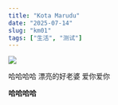 ```yaml
---
title: "Kota Marudu"
date: "2025-07-14"
slug: "km01"
tags: ["生活", "测试"]
---
```

![](https://prod-files-secure.s3.us-west-2.amazonaws.com/112d0858-5090-4d34-a606-b75eb8d65fd2/c7b45876-473c-4fb6-85d3-cb84a84bfc51/1000201235.jpg?X-Amz-Algorithm=AWS4-HMAC-SHA256&X-Amz-Content-Sha256=UNSIGNED-PAYLOAD&X-Amz-Credential=ASIAZI2LB46676RPZ5XT%2F20250724%2Fus-west-2%2Fs3%2Faws4_request&X-Amz-Date=20250724T174627Z&X-Amz-Expires=3600&X-Amz-Security-Token=IQoJb3JpZ2luX2VjEAkaCXVzLXdlc3QtMiJIMEYCIQD0tfZLPm50afNyNJ26OIa6LXmacg0HkDraueNTK6AFxgIhANs4AQaL3JE03gzCblH4p9nRSWN9e7WLcIcnYRjeW0rbKv8DCDEQABoMNjM3NDIzMTgzODA1IgxaYhYyYBqj8pSAwEsq3ANtxHk3EzgIZfuqWvXSha4Ojl3K%2FSvhEQ4%2BskXxH24r8QLBacBHbU%2FsM85lyg%2BcOA7jFPr%2FSzX2erELtb6%2FXEiFLFsHBgDPcxQbwQB8uNJmraYOL%2BOjGc0LVzGOXYOZS5crrSy3TN4Xt2erNbBCnikohaIdBNwZbvtD3zR%2B8bt%2FZDpi0j6F3lDhyCYBMoJ6ZZzauJ57qr03yFogpmxp%2B8PGXmiz2Kr81dY4ijwAQBR%2BxRD3rT3%2Fv%2BJJYb3jrJUqxgYWjj35tpfvhajX0nqWzqnAwk2ySTitAv8aJfY%2B3zH7a9CndqMvUBL0shRPo%2FY0g2Mt55k3zv207Gj0doPowsTbFimvgNSrLmq6ymLQs4MPbZ2%2B%2F5r3VaZd7fRGXRjzFFT8HPp3HY7Is4cX7jh2KsDLToq5mxYVv2xD633onVV1A0aEik80tIVko%2BBFebyev5oRBsCjkIW6AjnoqB3veAz1fAq1Lh237jsXLvudFGcrQWcgVzHY8PkzzQu71ALS%2BfWSgxCwvUiv6LllUUSXd1HjgG6CTOme3sBfw68cd8d8atYJO4wQaQBlmSGRK6k1gZ6MsN7mgcXg8ScqlZr9OBWKH%2F2QvKNdJ%2B3miYtZHNHx75EKZL4UEskaWqxUJTD4u4nEBjqkAURho0X%2Fj9f11PWHDGNhnwiqz64VDr4Vd4ht%2BKzgCUrfiaTvX61CJjDOveYa6OYl8%2F5REvvtX77kOb5CLzSIGdGBZsX5DZUQesgKiK1JJxFdGqW0RfrhfRNk2OvTbGniPHeHa77GfZLsJFw8Dz4buDcq9DAEhWYEOM6inECOwb7HH1fuhxlwASVNmznAWa3v%2BBhzPB2tkD5o9ETktpuuOaipoU9k&X-Amz-Signature=61d7ec9c55f174dfa617a410161d5912a47a5d114055791030d610b273bd30cc&X-Amz-SignedHeaders=host&x-amz-checksum-mode=ENABLED&x-id=GetObject)


哈哈哈哈  漂亮的好老婆  爱你爱你


**哈哈哈哈**

